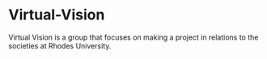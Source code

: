 # Virtual-Vision
Virtual Vision is a group that focuses on making a project in relations to the societies at Rhodes University.
